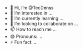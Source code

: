 - 👋 Hi, I’m @TeoDenss
- 👀 I’m interested in ...
- 🌱 I’m currently learning ...
- 💞️ I’m looking to collaborate on ...
- 📫 How to reach me ...
- 😄 Pronouns: ...
- ⚡ Fun fact: ...

<!---
TeoDenss/TeoDenss is a ✨ special ✨ repository because its `README.md` (this file) appears on your GitHub profile.
You can click the Preview link to take a look at your changes.
--->
